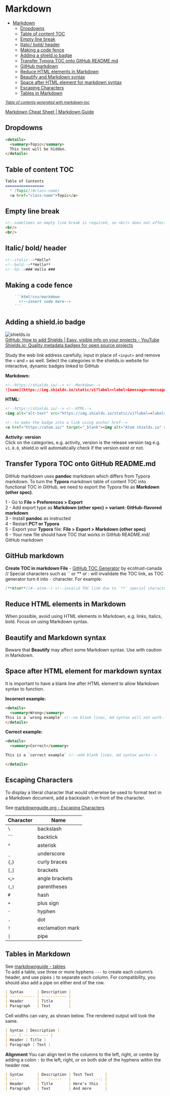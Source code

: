 # Markdown

- [Markdown](#markdown)
  - [Dropdowns](#dropdowns)
  - [Table of content TOC](#table-of-content-toc)
  - [Empty line break](#empty-line-break)
  - [Italic/ bold/ header](#italic-bold-header)
  - [Making a code fence](#making-a-code-fence)
  - [Adding a shield.io badge](#adding-a-shieldio-badge)
  - [Transfer Typora TOC onto GitHub README.md](#transfer-typora-toc-onto-github-readmemd)
  - [GitHub markdown](#github-markdown)
  - [Reduce HTML elements in Markdown](#reduce-html-elements-in-markdown)
  - [Beautify and Markdown syntax](#beautify-and-markdown-syntax)
  - [Space after HTML element for markdown syntax](#space-after-html-element-for-markdown-syntax)
  - [Escaping Characters](#escaping-characters)
  - [Tables in Markdown](#tables-in-markdown)

<small><i><a href='http://ecotrust-canada.github.io/markdown-toc/'>Table of contents generated with markdown-toc</a></i></small>

[Markdown Cheat Sheet \| Markdown
Guide](https://www.markdownguide.org/cheat-sheet/)

## Dropdowns

```markdown
<details>
  <summary>Topic</summary>
  This text will be hidden.
</details>
```

## Table of content TOC

```markdown
Table of Contents
=================
  * [Topic](#class-name)
  <a href="class-name">Topic</a>
```

## Empty line break

```html
<!--sometimes an empty line break is required, so <br/> does not affect other syntax/elements in markdown-->
<br/>
<br/>
```

## Italic/ bold/ header

```markdown
<!--italic-->*Hello*
<!--bold-->**Hello**
<!--h3-->### Hello ###
```

## Making a code fence

````markdown
    ```html/css/markdown
      <!--insert code here-->
    ```
````

## Adding a shield.io badge

![shields.io](https://img.shields.io/static/v1?label=shields.io&message=badge&color=<color>&logo=Shields.io "fig:")  
[GitHub: How to add Shields \| Easy, visible info on your projects -
YouTube](https://www.youtube.com/watch?v=Dl-ekLb4quE&ab_channel=TroubleChute)  
[Shields.io: Quality metadata badges for open source
projects](https://shields.io/#your-badge)

Study the web link address carefully, input in place of `<input>` and
remove the `<` and `>` as well. Select the categories in the shields.io website
for interactive, dynamic badges linked to GitHub

**Markdown:**

```markdown
<!--https://shields.io/--> <!--Markdown-->
![name](https://img.shields.io/static/v1?label=<label>&message=<message>&color=<color>&logo=<name>)
```

**HTML:**

```html
<!--https://shields.io/--> <!--HTML-->
<img alt="alt-text" src="https://img.shields.io/static/v1?label=<label>&message=<message>&color=<color>&logo=<name>">

<!--to make the badge into a link using anchor href-->
<a href="https://atom.io/" target="_blank"><img alt="Atom shields.io" src="https://img.shields.io/static/v1?label=Atom&message=editor&color=teal&logo=Atom"></a>
```

**Activity: version**  
Click on the categories, e.g. activity, version is the release version
tag e.g. `v1.0.0`, shield.io will automatically check if the version
exist or not.

## Transfer Typora TOC onto GitHub README.md

GitHub markdown uses **pandoc** markdown which differs from Typora
markdown. To turn the **Typora** markdown table of content TOC into
functional TOC in GitHub, we need to export the Typora file as
**Markdown (other spec)**.

1 - Go to **File > Preferences > Export**  
2 - Add export type as **Markdown (other spec) > variant:
GitHub-flavored markdown**  
3 - Install **pandoc** as instructed  
4 - Restart **PC? or Typora**  
5 - Export your **Typora** file: **File > Export > Markdown (other
spec)**  
6 - Your new file should have TOC that works in GitHub README.md/ GitHub
markdown

## GitHub markdown

**Create TOC in markdown File** - [GitHub TOC Generator](https://ecotrust-canada.github.io/markdown-toc/) by ecotrust-canada  
// Special characters such as \`\` or ** or : will invalidate the TOC link, as TOC generator turn it into `-` character. For example:

```markdown
[**Atom**](#--atom--) <!--invalid TOC link due to `**` special characters, conversion into `--` characters-->
```

## Reduce HTML elements in Markdown

When possible, avoid using HTML elements in Markdown, e.g. links, italics, bold. Focus on using Markdown syntax.

## Beautify and Markdown syntax

Beware that **Beautify** may affect some Markdown syntax. Use with caution in Markdown.

## Space after HTML element for markdown syntax

It is important to have a blank line after HTML element to allow Markdown syntax to function.

**Incorrect example:**

```html
<details>
  <summary>Wrong</summary>
This is a `wrong example` <!--no blank lines, md syntax will not work-->
</details>
```

**Correct example:**

```html
<details>
  <summary>Correct</summary>

This is a `correct example` <!--add blank lines, md syntax works-->

</details>
```

## Escaping Characters

To display a literal character that would otherwise be used to format text in a Markdown document, add a backslash `\` in front of the character.

See [markdownguide.org - Escaping Characters](https://www.markdownguide.org/basic-syntax/#escaping-characters)

|Character|Name|
|-------|--------|
|`\`|backslash|  
|`\``|backtick|
|`*`|asterisk|
|`_`|underscore|
|`{`,`}`|curly braces|
|`[`,`]`|brackets|
|`<`,`>`|angle brackets|
|`(`,`)`|parentheses|
|`#`|hash|
|`+`|plus sign|
|`-`|hyphen|
|`.`|dot|
|`!`|exclamation mark|
|`\|`|pipe|

## Tables in Markdown

See [markdownguide - tables](https://www.markdownguide.org/extended-syntax/#tables)  
To add a table, use three or more hyphens `---` to create each column’s header, and use pipes `|` to separate each column. For compatibility, you should also add a pipe on either end of the row.

```markdown
| Syntax      | Description |
| ----------- | ----------- |
| Header      | Title       |
| Paragraph   | Text        |
```

Cell widths can vary, as shown below. The rendered output will look the same.

```markdown
| Syntax | Description |
| --- | ----------- |
| Header | Title |
| Paragraph | Text |
```

**Alignment**
You can align text in the columns to the left, right, or centre by adding a colon `:` to the left, right, or on both side of the hyphens within the header row.

```markdown
| Syntax      | Description | Test Text     |
| :---        |    :----:   |          ---: |
| Header      | Title       | Here's this   |
| Paragraph   | Text        | And more      |
```

